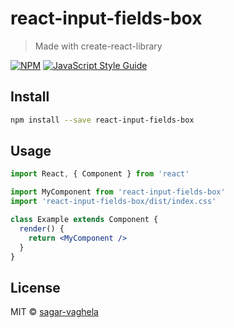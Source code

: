 # react-input-fields-box

> Made with create-react-library

[![NPM](https://img.shields.io/npm/v/react-input-fields-box.svg)](https://www.npmjs.com/package/react-input-fields-box) [![JavaScript Style Guide](https://img.shields.io/badge/code_style-standard-brightgreen.svg)](https://standardjs.com)

## Install

```bash
npm install --save react-input-fields-box
```

## Usage

```jsx
import React, { Component } from 'react'

import MyComponent from 'react-input-fields-box'
import 'react-input-fields-box/dist/index.css'

class Example extends Component {
  render() {
    return <MyComponent />
  }
}
```

## License

MIT © [sagar-vaghela](https://github.com/sagar-vaghela)
